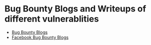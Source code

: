 # Bug Bounty Blogs and Writeups of different vulnerablities
- [Bug Bounty Blogs](files/Bug_bounty_blogs.md)
- [Facebook Bug Bounty Blogs](files/facebook-bugs.md)
